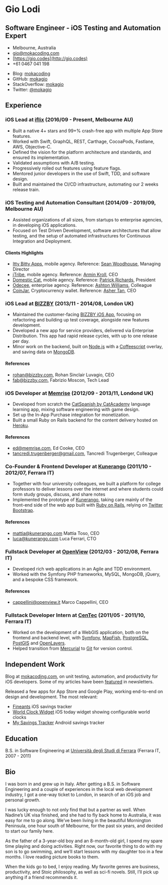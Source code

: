 # Gio Lodi
## Software Engineer - iOS Testing and Automation Expert

- Melbourne, Australia
- [gio@mokacoding.com](mailto:gio+cv@mokacoding.com)
- [https://gio.codes](http://gio.codes)
- +61 0467 041 198


<!-- Need double new line to generate two lists nodes -->
- Blog: [mokacoding](http://mokacoding.com)
- GitHub: [mokagio](https://github.com/mokagio)
- StackOverflow: [mokagio](https://stackoverflow.com/users/809944/mokagio)
- Twitter: [@mokagio](https://twitter.com/mokagio)

## Experience

### iOS Lead at [iflix](https://iflix.com) (2016/09 - Present, Melbourne AU)

- Built a native 4+ stars and 99+% crash-free app with multiple App Store features.
- Worked with Swift, GraphQL, REST, Carthage, CocoaPods, Fastlane, AWS, Objective-C.
- Defined the vision for the platform architecture and standards, and ensured its implementation.
- Validated assumptions with A/B testing.
- Progressively rolled out features using feature flags.
- Mentored junior developers in the use of Swift, TDD, and software design.
- Built and maintained the CI/CD infrastructure, automating our 2 weeks release train.

### iOS Testing and Automation Consultant (2014/09 - 2019/09, Melbourne AU)

- Assisted organizations of all sizes, from startups to enterprise agencies, in developing iOS applications.
- Focused on Test Driven Development, software architectures that allow testing, and the setup of automated infrastructures for Continuous Integration and Deployment.

#### Clients Highlights

- [Itty Bitty Apps](http://www.ittybittyapps.com/), mobile agency. Reference: [Sean Woodhouse](mailto:sean@ittybittyapps.com), Managing Director
- [jTribe](http://jtribe.com.au/), mobile agency. Reference: [Armin Kroll](mailto:armin@jtribe.com.au), CEO
- [Domestic Cat](http://domesticcat.com.au/), mobile agency. Reference: [Patrick Richards](mailto:pat@domesticcat.com.au), President
- [Odecee](http://odecee.com.au/), enterprise agency. Reference: [Ashton Williams](mailto:ajwilliams@odecee.com.au), Colleague
- [CoinJar](https://www.coinjar.com/), Cryptocurrency wallet. Reference: [Asher Tan](mailto:asher@coinjar.com), CEO

### iOS Lead at [BIZZBY](http://bizzby.com/) (2013/11 - 2014/08, London UK)

- Maintained the customer-facing [BIZZBY iOS App](https://itunes.apple.com/gb/app/bizzby-on-demand-services/id659352778), focusing on refactoring and building up test coverage, alongside new features development.
- Developed a new app for service providers, delivered via Enterprise Distribution. This app had rapid release cycles, with up to one release per day.
- Minor work on the backend, built on [Node.js](http://nodejs.org/) with a [Coffeescript](http://coffeescript.org/) overlay, and saving data on [MongoDB](http://www.mongodb.org).

#### References

- [rohan@bizzby.com](mailto:rohan@bizzby.com), Rohan Sinclair Luvagio, CEO
- [fab@bizzby.com](mailto:fab@bizzby.com), Fabrizio Moscon, Tech Lead

### iOS Developer at [Memrise](http://memrise.com/) (2012/09 - 2013/11, Londond UK)

- Developed from scratch the [CatSpanish by CatAcademy](https://itunes.apple.com/us/app/cat-spanish-by-catacademy/id690453731?mt=8) language learning app, mixing software engineering with game design.
- Set up the In-App Purchase integration for monetization.
- Built a small Ruby on Rails backend for the content delivery hosted on [Heroku](https://www.heroku.com/).

#### References

- [ed@memrise.com](mailto:ed@memrise.com), Ed Cooke, CEO
- [tancredi.trugenberger@gmail.com](mailto:tancredi.trugenberger@gmail.com), Tancredi Trugenberger, Colleague

### Co-Founder & Frontend Developer at [Kunerango](https://kunerango.com/) (2011/10 - 2012/07, Ferrara IT)

- Together with four university colleagues, we built a platform for college professors to deliver lessons over the internet and where students could form study groups, discuss, and share notes
- Implemented the prototype of [Kunerango](https://kunerango.com/), taking care mainly of the front-end side of the web app built with [Ruby on Rails](http://rubyonrails.org/), relying on [Twitter Bootstrap](http://getbootstrap.com/).

#### References

- [mattia@kunerango.com](mailto:mattia@kunerango.com) Mattia Toso, CEO
- [luca@kunerango.com](mailto:luca@kunerango.com) Luca Ferrari, CTO

### Fullstack Developer at [OpenView](http://openview.it/index.php/cms/it/home) (2012/03 - 2012/08, Ferrara IT)

- Developed rich web applications in an Agile and TDD environment.
- Worked with the Symfony PHP frameworks, MySQL, MongoDB, jQuery, and a bespoke CSS framework.

#### References

- [cappellini@openview.it](mailto:cappellini@openview.it) Marco Cappellini, CEO

### Fullstack Developer Intern at [CenTec](http://www.unife.it/tecnopolo/cento) (2011/05 - 2011/10, Ferrara IT)

- Worked on the development of a WebGIS application, both on the frontend and backend level, with [Symfony](http://symfony.com/), [MapFish](http://mapfish.org/), [PostgreSQL](http://postgis.net/), [PostGIS](http://postgis.net/) and [OpenLayers](http://openlayers.org/).
- Helped transition from [Mercurial](https://www.mercurial-scm.org/) to [Git](https://git-scm.com/) for version control.

## Independent Work

Blog at [mokacoding.com](http://www.mokacoding.com), on unit testing, automation, and productivity for iOS developers. Some of my articles have been [featured](https://gio.codes/featured.html) in newsletters.

Released a few apps for App Store and Google Play, working end-to-end on design and development. The most relevant:

- [Fineants](https://itunes.apple.com/au/app/fineants-saving-goals-tracker/id888444078?mt=8) iOS savings tracker
- [World Clock Widget](https://itunes.apple.com/au/app/world-clock-widget/id963850818?mt=8) iOS today widget showing configurable world clocks
- [My Savings Tracker](https://play.google.com/store/apps/details?id=com.risingbits.engineergio.savingstracker&hl=en) Android savings tracker

## Education

B.S. in Software Engineering at [Universit&agrave; degli Studi di Ferrara](http://www.unife.it/) (Ferrara IT, 2007 - 2011)

## Bio

I was born in and grew up in Italy.
After getting a B.S. in Software Engineering and a couple of experiences in the local web development industry, I got a one-way ticket to London, in search of an iOS job and personal growth.

I was lucky enough to not only find that but a partner as well.
When Nadine’s UK visa finished, and she had to fly back home to Australia, it was easy for me to go along.
We’ve been living in the beautiful Mornington Peninsula, one hour south of Melbourne, for the past six years, and decided to start our family here.

As the father of a 3-year-old boy and an 8-month-old girl, I spend my spare time playing and doing activities.
Right now, our favorite thing to do with my son is to go swimming, and we’ll start lessons with my daughter too in a few months.
I love reading picture books to them.

When the kids go to bed, I enjoy reading.
My favorite genres are business, productivity, and Stoic philosophy, as well as sci-fi novels.
Still, I’ll pick up anything if a friend recommends it.
